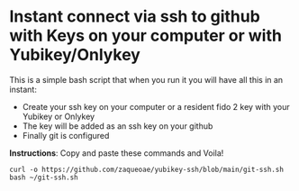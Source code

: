 # Instant connect via ssh to github with Keys on your computer or with Yubikey/Onlykey
This is a simple bash script that when you run it you will have all this in an instant:
- Create your ssh key on your computer or a resident fido 2 key with your Yubikey or Onlykey
- The key will be added as an ssh key on your github
- Finally git is configured


**Instructions**: Copy and paste these commands and Voila!
```console
curl -o https://github.com/zaqueoae/yubikey-ssh/blob/main/git-ssh.sh
bash ~/git-ssh.sh
```
